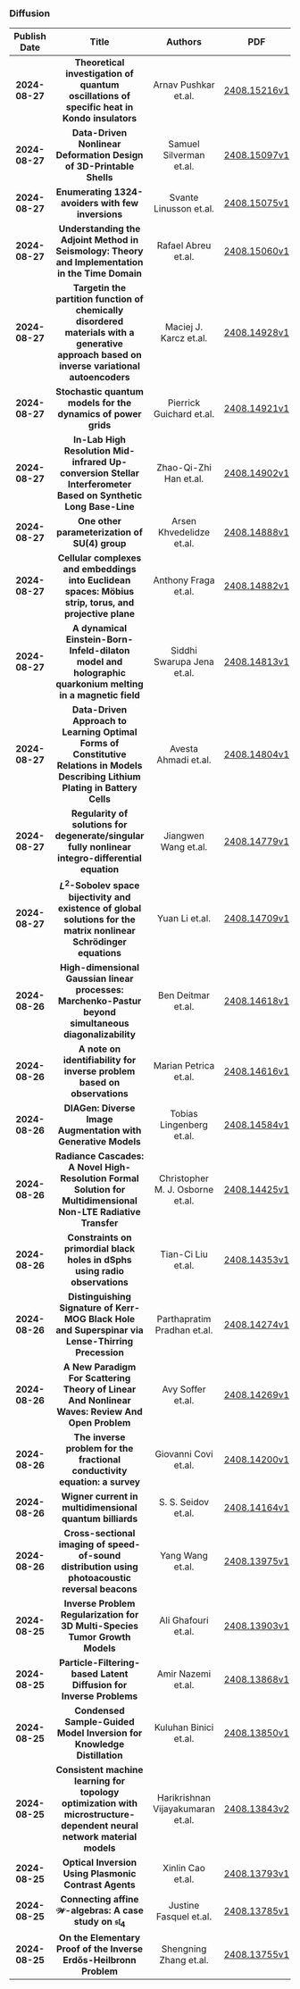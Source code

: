 
### Diffusion
|Publish Date|Title|Authors|PDF|Code|
| :---: | :---: | :---: | :---: | :---: |
|**2024-08-27**|**Theoretical investigation of quantum oscillations of specific heat in Kondo insulators**|Arnav Pushkar et.al.|[2408.15216v1](http://arxiv.org/abs/2408.15216v1)|null|
|**2024-08-27**|**Data-Driven Nonlinear Deformation Design of 3D-Printable Shells**|Samuel Silverman et.al.|[2408.15097v1](http://arxiv.org/abs/2408.15097v1)|[link](https://github.com/samsilverman/nonlinear-deformation-design)|
|**2024-08-27**|**Enumerating 1324-avoiders with few inversions**|Svante Linusson et.al.|[2408.15075v1](http://arxiv.org/abs/2408.15075v1)|null|
|**2024-08-27**|**Understanding the Adjoint Method in Seismology: Theory and Implementation in the Time Domain**|Rafael Abreu et.al.|[2408.15060v1](http://arxiv.org/abs/2408.15060v1)|null|
|**2024-08-27**|**Targetin the partition function of chemically disordered materials with a generative approach based on inverse variational autoencoders**|Maciej J. Karcz et.al.|[2408.14928v1](http://arxiv.org/abs/2408.14928v1)|null|
|**2024-08-27**|**Stochastic quantum models for the dynamics of power grids**|Pierrick Guichard et.al.|[2408.14921v1](http://arxiv.org/abs/2408.14921v1)|null|
|**2024-08-27**|**In-Lab High Resolution Mid-infrared Up-conversion Stellar Interferometer Based on Synthetic Long Base-Line**|Zhao-Qi-Zhi Han et.al.|[2408.14902v1](http://arxiv.org/abs/2408.14902v1)|null|
|**2024-08-27**|**One other parameterization of SU(4) group**|Arsen Khvedelidze et.al.|[2408.14888v1](http://arxiv.org/abs/2408.14888v1)|null|
|**2024-08-27**|**Cellular complexes and embeddings into Euclidean spaces: Möbius strip, torus, and projective plane**|Anthony Fraga et.al.|[2408.14882v1](http://arxiv.org/abs/2408.14882v1)|null|
|**2024-08-27**|**A dynamical Einstein-Born-Infeld-dilaton model and holographic quarkonium melting in a magnetic field**|Siddhi Swarupa Jena et.al.|[2408.14813v1](http://arxiv.org/abs/2408.14813v1)|null|
|**2024-08-27**|**Data-Driven Approach to Learning Optimal Forms of Constitutive Relations in Models Describing Lithium Plating in Battery Cells**|Avesta Ahmadi et.al.|[2408.14804v1](http://arxiv.org/abs/2408.14804v1)|null|
|**2024-08-27**|**Regularity of solutions for degenerate/singular fully nonlinear integro-differential equation**|Jiangwen Wang et.al.|[2408.14779v1](http://arxiv.org/abs/2408.14779v1)|null|
|**2024-08-27**|**$L^{2}$-Sobolev space bijectivity and existence of global solutions for the matrix nonlinear Schrödinger equations**|Yuan Li et.al.|[2408.14709v1](http://arxiv.org/abs/2408.14709v1)|null|
|**2024-08-26**|**High-dimensional Gaussian linear processes: Marchenko-Pastur beyond simultaneous diagonalizability**|Ben Deitmar et.al.|[2408.14618v1](http://arxiv.org/abs/2408.14618v1)|null|
|**2024-08-26**|**A note on identifiability for inverse problem based on observations**|Marian Petrica et.al.|[2408.14616v1](http://arxiv.org/abs/2408.14616v1)|null|
|**2024-08-26**|**DIAGen: Diverse Image Augmentation with Generative Models**|Tobias Lingenberg et.al.|[2408.14584v1](http://arxiv.org/abs/2408.14584v1)|null|
|**2024-08-26**|**Radiance Cascades: A Novel High-Resolution Formal Solution for Multidimensional Non-LTE Radiative Transfer**|Christopher M. J. Osborne et.al.|[2408.14425v1](http://arxiv.org/abs/2408.14425v1)|null|
|**2024-08-26**|**Constraints on primordial black holes in dSphs using radio observations**|Tian-Ci Liu et.al.|[2408.14353v1](http://arxiv.org/abs/2408.14353v1)|null|
|**2024-08-26**|**Distinguishing Signature of Kerr-MOG Black Hole and Superspinar via Lense-Thirring Precession**|Parthapratim Pradhan et.al.|[2408.14274v1](http://arxiv.org/abs/2408.14274v1)|null|
|**2024-08-26**|**A New Paradigm For Scattering Theory of Linear And Nonlinear Waves: Review And Open Problem**|Avy Soffer et.al.|[2408.14269v1](http://arxiv.org/abs/2408.14269v1)|null|
|**2024-08-26**|**The inverse problem for the fractional conductivity equation: a survey**|Giovanni Covi et.al.|[2408.14200v1](http://arxiv.org/abs/2408.14200v1)|null|
|**2024-08-26**|**Wigner current in multidimensional quantum billiards**|S. S. Seidov et.al.|[2408.14164v1](http://arxiv.org/abs/2408.14164v1)|null|
|**2024-08-26**|**Cross-sectional imaging of speed-of-sound distribution using photoacoustic reversal beacons**|Yang Wang et.al.|[2408.13975v1](http://arxiv.org/abs/2408.13975v1)|null|
|**2024-08-25**|**Inverse Problem Regularization for 3D Multi-Species Tumor Growth Models**|Ali Ghafouri et.al.|[2408.13903v1](http://arxiv.org/abs/2408.13903v1)|null|
|**2024-08-25**|**Particle-Filtering-based Latent Diffusion for Inverse Problems**|Amir Nazemi et.al.|[2408.13868v1](http://arxiv.org/abs/2408.13868v1)|null|
|**2024-08-25**|**Condensed Sample-Guided Model Inversion for Knowledge Distillation**|Kuluhan Binici et.al.|[2408.13850v1](http://arxiv.org/abs/2408.13850v1)|null|
|**2024-08-25**|**Consistent machine learning for topology optimization with microstructure-dependent neural network material models**|Harikrishnan Vijayakumaran et.al.|[2408.13843v2](http://arxiv.org/abs/2408.13843v2)|null|
|**2024-08-25**|**Optical Inversion Using Plasmonic Contrast Agents**|Xinlin Cao et.al.|[2408.13793v1](http://arxiv.org/abs/2408.13793v1)|null|
|**2024-08-25**|**Connecting affine $\mathcal{W}$-algebras: A case study on $\mathfrak{sl}_4$**|Justine Fasquel et.al.|[2408.13785v1](http://arxiv.org/abs/2408.13785v1)|null|
|**2024-08-25**|**On the Elementary Proof of the Inverse Erdős-Heilbronn Problem**|Shengning Zhang et.al.|[2408.13755v1](http://arxiv.org/abs/2408.13755v1)|null|

